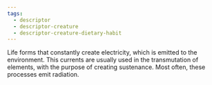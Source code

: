 ```yaml
---
tags:
  - descriptor
  - descriptor-creature
  - descriptor-creature-dietary-habit
---
```

Life forms that constantly create electricity, which is emitted to the environment. This currents are usually used in the transmutation of elements, with the purpose of creating sustenance. Most often, these processes emit radiation.